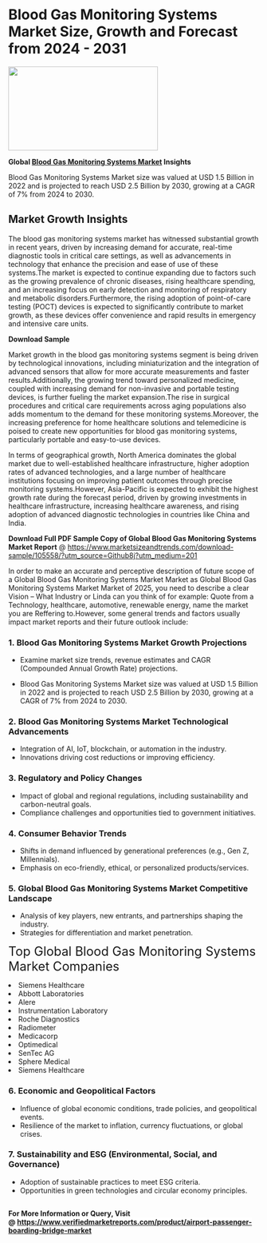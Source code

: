 <H1>Blood Gas Monitoring Systems Market Size, Growth and Forecast from 2024 - 2031</H1><img class="aligncenter size-medium wp-image-584254" src="https://thirdeyenews.in/wp-content/uploads/2024/09/Global-Market-Research-300x168.jpeg" alt="" width="300" height="168" /><p><strong>Global&nbsp;<a href="https://www.marketsizeandtrends.com/download-sample/105558/?utm_source=Github8j?utm_medium=201">Blood Gas Monitoring Systems Market</a> Insights</strong></p><p>Blood Gas Monitoring Systems Market size was valued at USD 1.5 Billion in 2022 and is projected to reach USD 2.5 Billion by 2030, growing at a CAGR of 7% from 2024 to 2030.</p><p><h2>Market Growth Insights</h2> <p>The blood gas monitoring systems market has witnessed substantial growth in recent years, driven by increasing demand for accurate, real-time diagnostic tools in critical care settings, as well as advancements in technology that enhance the precision and ease of use of these systems.The market is expected to continue expanding due to factors such as the growing prevalence of chronic diseases, rising healthcare spending, and an increasing focus on early detection and monitoring of respiratory and metabolic disorders.Furthermore, the rising adoption of point-of-care testing (POCT) devices is expected to significantly contribute to market growth, as these devices offer convenience and rapid results in emergency and intensive care units.</p> <p><strong>Download Sample</strong></p> <p>Market growth in the blood gas monitoring systems segment is being driven by technological innovations, including miniaturization and the integration of advanced sensors that allow for more accurate measurements and faster results.Additionally, the growing trend toward personalized medicine, coupled with increasing demand for non-invasive and portable testing devices, is further fueling the market expansion.The rise in surgical procedures and critical care requirements across aging populations also adds momentum to the demand for these monitoring systems.Moreover, the increasing preference for home healthcare solutions and telemedicine is poised to create new opportunities for blood gas monitoring systems, particularly portable and easy-to-use devices.</p> <p>In terms of geographical growth, North America dominates the global market due to well-established healthcare infrastructure, higher adoption rates of advanced technologies, and a large number of healthcare institutions focusing on improving patient outcomes through precise monitoring systems.However, Asia-Pacific is expected to exhibit the highest growth rate during the forecast period, driven by growing investments in healthcare infrastructure, increasing healthcare awareness, and rising adoption of advanced diagnostic technologies in countries like China and India.</p> <p><span class=""><strong>Download Full PDF Sample Copy of Global Blood Gas Monitoring Systems Market Report</strong> @ <a href="https://www.marketsizeandtrends.com/download-sample/105558/?utm_source=Github8j?utm_medium=201" target="_blank">https://www.marketsizeandtrends.com/download-sample/105558/?utm_source=Github8j?utm_medium=201</a></span></p><p>In order to make an accurate and perceptive description of future scope of a Global&nbsp;Blood Gas Monitoring Systems Market Market as Global&nbsp;Blood Gas Monitoring Systems Market Market of 2025, you need to describe a clear Vision &ndash; What Industry or Linda can you think of for example: Quote from a Technology, healthcare, automotive, renewable energy, name the market you are Reffering to.However, some general trends and factors usually impact market reports and their future outlook include:</p><h3>1.&nbsp;<strong>Blood Gas Monitoring Systems Market Growth Projections</strong></h3><ul><li>Examine market size trends, revenue estimates and CAGR (Compounded Annual Growth Rate) projections.</li><li><p>Blood Gas Monitoring Systems Market size was valued at USD 1.5 Billion in 2022 and is projected to reach USD 2.5 Billion by 2030, growing at a CAGR of 7% from 2024 to 2030.</p></li></ul><h3>2.&nbsp;<strong>Blood Gas Monitoring Systems Market Technological Advancements</strong></h3><ul><li>Integration of AI, IoT, blockchain, or automation in the industry.</li><li>Innovations driving cost reductions or improving efficiency.</li></ul><h3>3.&nbsp;<strong>Regulatory and Policy Changes</strong></h3><ul><li>Impact of global and regional regulations, including sustainability and carbon-neutral goals.</li><li>Compliance challenges and opportunities tied to government initiatives.</li></ul><h3>4.&nbsp;<strong>Consumer Behavior Trends</strong></h3><ul><li>Shifts in demand influenced by generational preferences (e.g., Gen Z, Millennials).</li><li>Emphasis on eco-friendly, ethical, or personalized products/services.</li></ul><h3>5.&nbsp;<strong>Global Blood Gas Monitoring Systems Market Competitive Landscape</strong></h3><ul><li>Analysis of key players, new entrants, and partnerships shaping the industry.</li><li>Strategies for differentiation and market penetration.</li></ul><p data-pm-slice="1 1 []"><span style="color: inherit; font-family: inherit; font-size: 25px;">Top Global Blood Gas Monitoring Systems Market Companies</span></p><div class="" data-test-id=""><p><li>Siemens Healthcare</li><li> Abbott Laboratories</li><li> Alere</li><li> Instrumentation Laboratory</li><li> Roche Diagnostics</li><li> Radiometer</li><li> Medicacorp</li><li> Optimedical</li><li> SenTec AG</li><li> Sphere Medical</li><li> Siemens Healthcare</li></p></div><h3>6.&nbsp;<strong>Economic and Geopolitical Factors</strong></h3><ul><li>Influence of global economic conditions, trade policies, and geopolitical events.</li><li>Resilience of the market to inflation, currency fluctuations, or global crises.</li></ul><h3>7.&nbsp;<strong>Sustainability and ESG (Environmental, Social, and Governance)</strong></h3><ul><li>Adoption of sustainable practices to meet ESG criteria.</li><li>Opportunities in green technologies and circular economy principles.</li></ul><h2><strong style="font-size: 14px;">For More Information or Query, Visit @&nbsp;</strong><a style="background-color: #ffffff; font-size: 14px;" href="https://www.marketsizeandtrends.com/report/blood-gas-monitoring-systems-market/" target="_blank">https://www.verifiedmarketreports.com/product/airport-passenger-boarding-bridge-market</a></h2>
